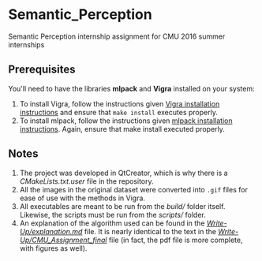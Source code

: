 # Semantic_Perception
Semantic Perception internship assignment for CMU 2016 summer internships





## Prerequisites
You'll need to have the libraries **mlpack** and **Vigra** installed on your system: 

1. To install Vigra, follow the instructions given [Vigra installation instructions](http://ukoethe.github.io/vigra/doc-release/vigra/Installation.html) and ensure that `make install` executes properly.
2. To install mlpack, follow the instructions given [mlpack installation instructions](http://www.mlpack.org/doxygen.php?doc=build.html). Again, ensure that make install executed properly.


## Notes

1. The project was developed in QtCreator, which is why there is a *CMakeLists.txt.user* file in the repository.
2. All the images in the original dataset were converted into `.gif` files for ease of use with the methods in Vigra.
3. All executables are meant to be run from the *build/* folder itself. Likewise, the scripts must be run from the *scripts/* folder.
4. An explanation of the algorithm used can be found in the [*Write-Up/explanation.md*]() file. It is nearly identical to the text in the [*Write-Up/CMU_Assignment_final*](https://github.com/RishabhMalviya/Semantic_Perception/blob/master/Write-Up/CMU_Assignment_final.pdf) file (in fact, the pdf file is more complete, with figures as well).
